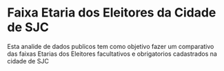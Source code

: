 # Faixa Etaria dos Eleitores da Cidade de SJC
 Esta analide de dados publicos tem como objetivo fazer um comparativo das faixas Etarias dos Eleitores facultativos e obrigatorios cadastrados na cidade de SJC
